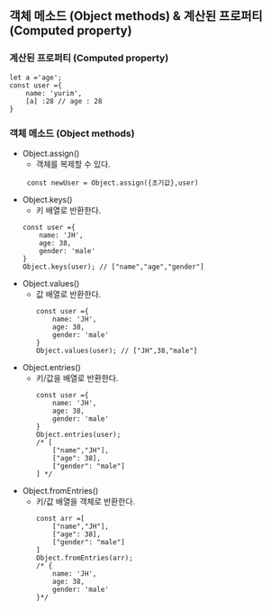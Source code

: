 ## 객체 메소드 (Object methods) & 계산된 프로퍼티(Computed property)

### 계산된 프로퍼티 (Computed property)

```
let a ='age';
const user ={
    name: 'yurim',
    [a] :28 // age : 28
}
```
### 객체 메소드 (Object methods) 

- Object.assign()
    - 객체를 복제할 수 있다.
    ```
     const newUser = Object.assign({초기값},user)
    ```
- Object.keys()
    - 키 배열로 반환한다.
    ```
    const user ={
        name: 'JH',
        age: 38,
        gender: 'male'
    }
    Object.keys(user); // ["name","age","gender"]
    ```
- Object.values()
    - 값 배열로 반환한다.
        ```
        const user ={
            name: 'JH',
            age: 38,
            gender: 'male'
        }
        Object.values(user); // ["JH",38,"male"]
        ```
- Object.entries()
    - 키/값을 배열로 반환한다.
        ```
        const user ={
            name: 'JH',
            age: 38,
            gender: 'male'
        }
        Object.entries(user); 
        /* [
            ["name","JH"],
            ["age": 38],
            ["gender": "male"]
        ] */
        ```
- Object.fromEntries()
    - 키/값 배열을 객체로 반환한다.
        ```
        const arr =[
            ["name","JH"],
            ["age": 38],
            ["gender": "male"]
        ] 
        Object.fromEntries(arr); 
        /* {
            name: 'JH',
            age: 38,
            gender: 'male'
        }*/
        ```